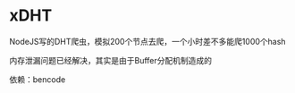 xDHT
====

NodeJS写的DHT爬虫，模拟200个节点去爬，一个小时差不多能爬1000个hash


内存泄漏问题已经解决，其实是由于Buffer分配机制造成的


依赖：bencode
